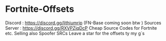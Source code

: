 # Fortnite-Offsets
Discord : https://discord.gg/lithiumrip (FN-Base coming soon btw ) 
Sources Server : https://discord.gg/RXVPZjqDcP
Cheap Source Codes for Fortnite etc. 
Selling also Spoofer SRCs
Leave a star for the offsets ty my g´s
